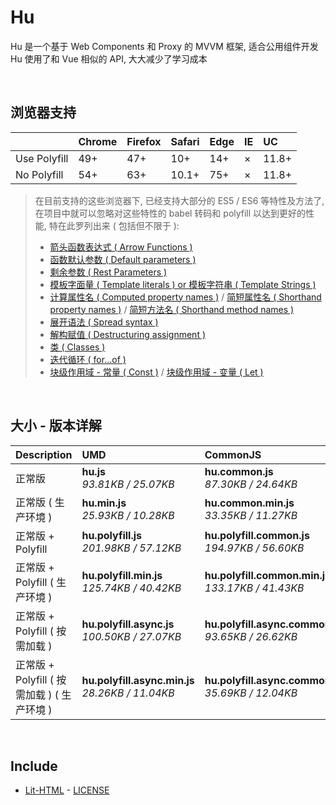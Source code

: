 # Hu
Hu 是一个基于 Web Components 和 Proxy 的 MVVM 框架, 适合公用组件开发<br>
Hu 使用了和 Vue 相似的 API, 大大减少了学习成本

<br>

## 浏览器支持

|              | Chrome | Firefox | Safari | Edge | IE | UC    |
| :-           | :-     | :-      | :-     | :-   | :- | :-    |
| Use Polyfill | 49+    | 47+     | 10+    | 14+  | ×  | 11.8+ |
| No Polyfill  | 54+    | 63+     | 10.1+  | 75+  | ×  | 11.8+ |

> 在目前支持的这些浏览器下, 已经支持大部分的 ES5 / ES6 等特性及方法了,<br>
> 在项目中就可以忽略对这些特性的 babel 转码和 polyfill 以达到更好的性能, 特在此罗列出来 ( 包括但不限于 ): <br>
  > - [箭头函数表达式 ( Arrow Functions )](https://developer.mozilla.org/zh-CN/docs/Web/JavaScript/Reference/Functions/Arrow_functions)
  > - [函数默认参数 ( Default parameters )](https://developer.mozilla.org/zh-CN/docs/Web/JavaScript/Reference/Functions/Default_parameters)
  > - [剩余参数 ( Rest Parameters )](https://developer.mozilla.org/zh-CN/docs/Web/JavaScript/Reference/Functions/Rest_parameters)
  > - [模板字面量 ( Template literals ) or 模板字符串 ( Template Strings )](https://developer.mozilla.org/zh-CN/docs/Web/JavaScript/Reference/template_strings)
  > - [计算属性名 ( Computed property names )](https://developer.mozilla.org/zh-CN/docs/Web/JavaScript/Reference/Operators/Object_initializer#计算属性名) / [简短属性名 ( Shorthand property names )](https://developer.mozilla.org/zh-CN/docs/Web/JavaScript/Reference/Operators/Object_initializer#属性定义) / [简短方法名 ( Shorthand method names )](https://developer.mozilla.org/zh-CN/docs/Web/JavaScript/Reference/Operators/Object_initializer#方法定义)
  > - [展开语法 ( Spread syntax )](https://developer.mozilla.org/zh-CN/docs/Web/JavaScript/Reference/Operators/Spread_syntax)
  > - [解构赋值 ( Destructuring assignment )](https://developer.mozilla.org/zh-CN/docs/Web/JavaScript/Reference/Operators/Destructuring_assignment)
  > - [类 ( Classes )](https://developer.mozilla.org/zh-CN/docs/Web/JavaScript/Reference/Classes)
  > - [迭代循环 ( for...of )](https://developer.mozilla.org/zh-CN/docs/Web/JavaScript/Reference/Statements/for...of)
  > - [块级作用域 - 常量 ( Const )](https://developer.mozilla.org/zh-CN/docs/Web/JavaScript/Reference/Statements/const) / [块级作用域 - 变量 ( Let )](https://developer.mozilla.org/zh-CN/docs/Web/JavaScript/Reference/Statements/let)

<br>

## 大小 - 版本详解
| Description | UMD | CommonJS | ES Module |
| :- | :- | :- | :- |
| 正常版 | **hu.js**<br>*93.81KB / 25.07KB* | **hu.common.js**<br>*87.30KB / 24.64KB* | **hu.esm.js**<br>*87.29KB / 24.62KB* |
| 正常版 ( 生产环境 ) | **hu.min.js**<br>*25.93KB / 10.28KB* | **hu.common.min.js**<br>*33.35KB / 11.27KB* | **hu.esm.min.js**<br>*25.76KB / 10.20KB* |
| 正常版 + Polyfill | **hu.polyfill.js**<br>*201.98KB / 57.12KB* | **hu.polyfill.common.js**<br>*194.97KB / 56.60KB* | **hu.polyfill.esm.js**<br>*194.95KB / 56.59KB* |
| 正常版 + Polyfill ( 生产环境 ) | **hu.polyfill.min.js**<br>*125.74KB / 40.42KB* | **hu.polyfill.common.min.js**<br>*133.17KB / 41.43KB* | **hu.polyfill.esm.min.js**<br>*125.58KB / 40.35KB* |
| 正常版 + Polyfill ( 按需加载 ) | **hu.polyfill.async.js**<br>*100.50KB / 27.07KB* | **hu.polyfill.async.common.js**<br>*93.65KB / 26.62KB* | **hu.polyfill.async.esm.js**<br>*93.63KB / 26.60KB* |
| 正常版 + Polyfill ( 按需加载 ) ( 生产环境 ) | **hu.polyfill.async.min.js**<br>*28.26KB / 11.04KB* | **hu.polyfill.async.common.min.js**<br>*35.69KB / 12.04KB* | **hu.polyfill.async.esm.min.js**<br>*28.09KB / 10.97KB* |

<br>

## Include
  - [Lit-HTML](https://github.com/Polymer/lit-html) \- [LICENSE](https://github.com/Polymer/lit-html/blob/master/LICENSE)